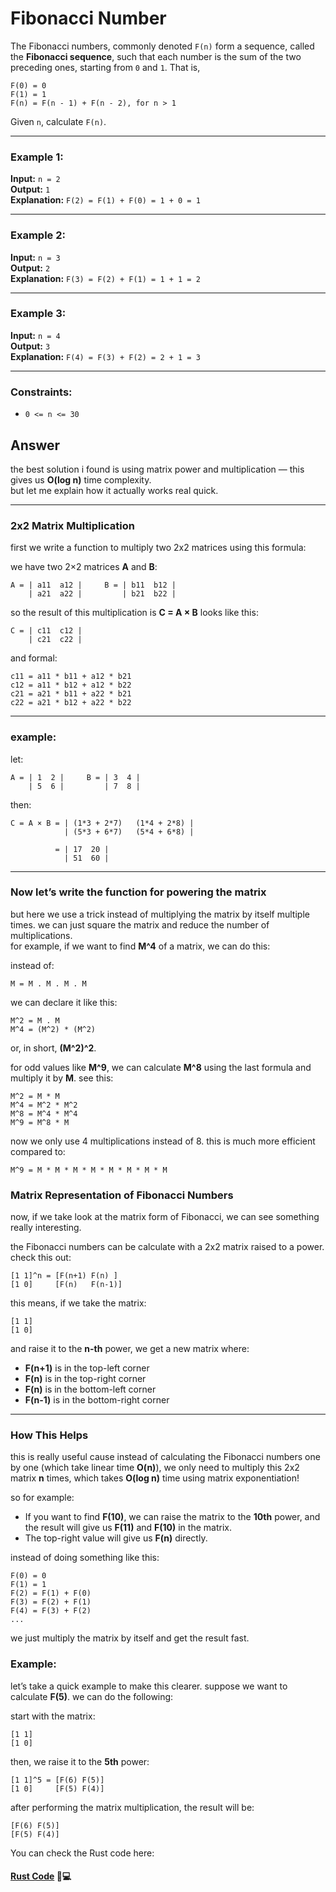 # Fibonacci Number

The Fibonacci numbers, commonly denoted `F(n)` form a sequence, called the **Fibonacci sequence**, such that each number is the sum of the two preceding ones, starting from `0` and `1`. That is,

```
F(0) = 0  
F(1) = 1  
F(n) = F(n - 1) + F(n - 2), for n > 1  
```

Given `n`, calculate `F(n)`.

---

### Example 1:
**Input:** `n = 2`  
**Output:** `1`  
**Explanation:** `F(2) = F(1) + F(0) = 1 + 0 = 1`

---

### Example 2:
**Input:** `n = 3`  
**Output:** `2`  
**Explanation:** `F(3) = F(2) + F(1) = 1 + 1 = 2`

---

### Example 3:
**Input:** `n = 4`  
**Output:** `3`  
**Explanation:** `F(4) = F(3) + F(2) = 2 + 1 = 3`

---

### Constraints:
- `0 <= n <= 30`




## Answer
the best solution i found is using matrix power and multiplication — this gives us **O(log n)** time complexity.  
but let me explain how it actually works real quick.

---

### 2x2 Matrix Multiplication
first we write a function to multiply two 2x2 matrices using this formula:

we have two 2×2 matrices **A** and **B**:

```
A = | a11  a12 |     B = | b11  b12 |
    | a21  a22 |         | b21  b22 |
```

so the result of this multiplication is **C = A × B** looks like this:

```
C = | c11  c12 |
    | c21  c22 |
```

and formal:

```
c11 = a11 * b11 + a12 * b21  
c12 = a11 * b12 + a12 * b22  
c21 = a21 * b11 + a22 * b21  
c22 = a21 * b12 + a22 * b22  
```

---

### example:

let:

```
A = | 1  2 |     B = | 3  4 |
    | 5  6 |         | 7  8 |
```

then:

```
C = A × B = | (1*3 + 2*7)   (1*4 + 2*8) |  
            | (5*3 + 6*7)   (5*4 + 6*8) |

          = | 17  20 |
            | 51  60 |
```

---

### Now let’s write the function for powering the matrix

but here we use a trick instead of multiplying the matrix by itself multiple times. we can just square the matrix and reduce the number of multiplications.  
for example, if we want to find **M^4** of a matrix, we can do this:

instead of:

```
M = M . M . M . M
```

we can declare it like this:

```
M^2 = M . M
M^4 = (M^2) * (M^2)
```

or, in short, **(M^2)^2**.

for odd values like **M^9**, we can calculate **M^8** using the last formula and multiply it by **M**. see this:

```
M^2 = M * M
M^4 = M^2 * M^2
M^8 = M^4 * M^4 
M^9 = M^8 * M
```

now we only use 4 multiplications instead of 8. this is much more efficient compared to:

```
M^9 = M * M * M * M * M * M * M * M
```

### Matrix Representation of Fibonacci Numbers
now, if we take look at the matrix form of Fibonacci, we can see something really interesting.

the Fibonacci numbers can be calculate with a 2x2 matrix raised to a power. check this out:

```
[1 1]^n = [F(n+1) F(n) ]
[1 0]     [F(n)   F(n-1)]
```

this means, if we take the matrix:

```
[1 1]
[1 0]
```

and raise it to the **n-th** power, we get a new matrix where:

- **F(n+1)** is in the top-left corner
- **F(n)** is in the top-right corner
- **F(n)** is in the bottom-left corner
- **F(n-1)** is in the bottom-right corner

---

### How This Helps

this is really useful cause instead of calculating the Fibonacci numbers one by one (which take linear time **O(n)**), we only need to multiply this 2x2 matrix **n** times, which takes **O(log n)** time using matrix exponentiation!

so for example:

- If you want to find **F(10)**, we can raise the matrix to the **10th** power, and the result will give us **F(11)** and **F(10)** in the matrix.
- The top-right value will give us **F(n)** directly.

instead of doing something like this:

```
F(0) = 0
F(1) = 1
F(2) = F(1) + F(0)
F(3) = F(2) + F(1)
F(4) = F(3) + F(2)
... 
```

we just multiply the matrix by itself and get the result fast.


### Example:

let’s take a quick example to make this clearer. suppose we want to calculate **F(5)**. we can do the following:

start with the matrix:

```
[1 1]
[1 0]
```

then, we raise it to the **5th** power:

```
[1 1]^5 = [F(6) F(5)]
[1 0]     [F(5) F(4)]
```

after performing the matrix multiplication, the result will be:

```
[F(6) F(5)]
[F(5) F(4)]
```

You can check the Rust code here:  
#### [Rust Code](./rust/src/lib.rs) 📄💻